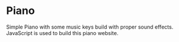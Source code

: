 # Piano

Simple Piano with some music keys build with proper sound effects.
JavaScript is used to build this piano website.
